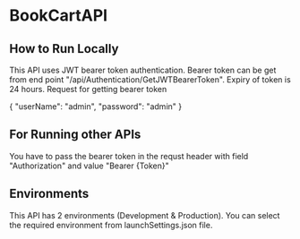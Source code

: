 # BookCartAPI
## How to Run Locally ##
This API uses JWT bearer token authentication.
Bearer token can be get from end point  "/api/Authentication/GetJWTBearerToken". 
Expiry of token is 24 hours. 
Request for getting bearer token 

{
  "userName": "admin",
  "password": "admin"
}

## For Running other APIs ##
You have to pass the bearer token in the requst header with field "Authorization" and value "Bearer {Token}"

## Environments ##
This API has 2 environments (Development & Production). You can select the required environment from launchSettings.json file.
